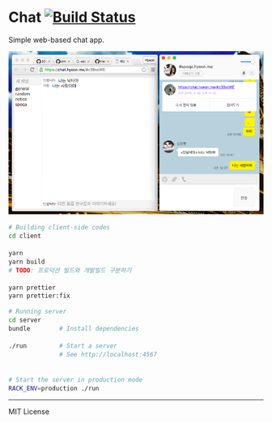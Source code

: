 Chat [![Build Status]][Travis CI]
========
Simple web-based chat app.

![Sample Image](sample.png)
```bash
# Building client-side codes
cd client

yarn
yarn build
# TODO: 프로덕션 빌드와 개발빌드 구분하기

yarn prettier
yarn prettier:fix
```
```bash
# Running server
cd server
bundle        # Install dependencies

./run         # Start a server
              # See http://localhost:4567


# Start the server in production mode
RACK_ENV=production ./run
```

--------

MIT License

[Build Status]: https://travis-ci.org/simnalamburt/chat.svg?branch=master
[Travis CI]: https://travis-ci.org/simnalamburt/chat
